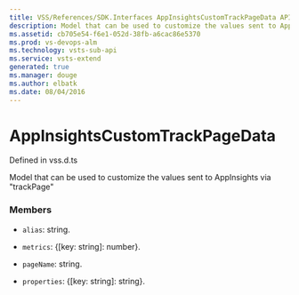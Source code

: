 ```yaml
---
title: VSS/References/SDK.Interfaces AppInsightsCustomTrackPageData API | Extensions for Visual Studio Team Services
description: Model that can be used to customize the values sent to AppInsights via &quot;trackPage&quot;
ms.assetid: cb705e54-f6e1-052d-38fb-a6cac86e5370
ms.prod: vs-devops-alm
ms.technology: vsts-sub-api
ms.service: vsts-extend
generated: true
ms.manager: douge
ms.author: elbatk
ms.date: 08/04/2016
---
```


# AppInsightsCustomTrackPageData

Defined in vss.d.ts


Model that can be used to customize the values sent to AppInsights via &quot;trackPage&quot; 

### Members

* `alias`: string. 

* `metrics`: {[key: string]: number}. 

* `pageName`: string. 

* `properties`: {[key: string]: string}. 

